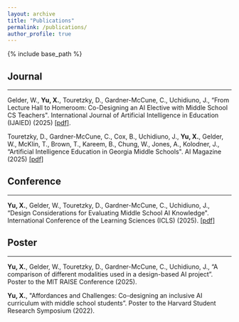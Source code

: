 ```yaml
---
layout: archive
title: "Publications"
permalink: /publications/
author_profile: true
---
```

{% include base_path %}
## Journal
___
Gelder, W., **Yu, X.**, Touretzky, D., Gardner-McCune, C., Uchidiuno, J., “From Lecture Hall to Homeroom: Co-Designing an AI Elective with Middle School CS Teachers". International Journal of Artificial Intelligence in Education (IJAIED) (2025) [[pdf]](https://doi.org/10.1007/s40593-024-00449-3).

Touretzky, D., Gardner-McCune, C., Cox, B., Uchidiuno, J., **Yu, X.**, Gelder, W., McKlin, T., Brown, T., Kareem, B., Chung, W., Jones, A., Kolodner, J., “Artificial Intelligence Education in Georgia Middle Schools". AI Magazine (2025) [[pdf]](https://onlinelibrary.wiley.com/doi/pdf/10.1002/aaai.70013)

## Conference
___
**Yu, X.**, Gelder, W., Touretzky, D., Gardner-McCune, C., Uchidiuno, J., “Design Considerations for Evaluating Middle School AI Knowledge". International Conference of the Learning Sciences (ICLS) (2025). [[pdf]](https://repository.isls.org/bitstream/1/11405/1/ICLS2025_1978-1982.pdf)

## Poster
___
**Yu, X.**, Gelder, W., Touretzky, D., Gardner-McCune, C., Uchidiuno, J., “A comparison of different modalities used in a design-based AI project”. Poster to the MIT RAISE Conference (2025). 

**Yu, X.**, "Affordances and Challenges: Co-designing an inclusive AI curriculum with middle school students”. Poster to the Harvard Student Research Symposium (2022).
